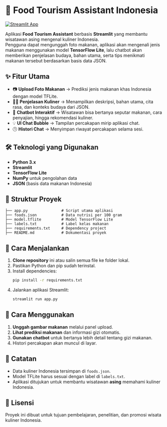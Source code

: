 # 🍜 Food Tourism Assistant Indonesia

[![Streamlit App](https://img.shields.io/badge/Streamlit-Deployed-brightgreen?logo=streamlit)](https://chatbot-nutrisi-makanan-snoopynak.streamlit.app/)

Aplikasi **Food Tourism Assistant** berbasis **Streamlit** yang membantu wisatawan asing mengenal kuliner Indonesia.  
Pengguna dapat mengunggah foto makanan, aplikasi akan mengenali jenis makanan menggunakan model **TensorFlow Lite**, lalu chatbot akan memberikan penjelasan budaya, bahan utama, serta tips menikmati makanan tersebut berdasarkan basis data JSON.

## ✨ Fitur Utama

- 📷 **Upload Foto Makanan** → Prediksi jenis makanan khas Indonesia dengan model TFLite.
- 🧑‍🍳 **Penjelasan Kuliner** → Menampilkan deskripsi, bahan utama, cita rasa, dan konteks budaya dari JSON.
- 💬 **Chatbot Interaktif** → Wisatawan bisa bertanya seputar makanan, cara penyajian, hingga rekomendasi kuliner.
- 💡 **UI Chat Bubble** → Tampilan percakapan mirip aplikasi chat.
- 🕒 **Histori Chat** → Menyimpan riwayat percakapan selama sesi.

## 🛠️ Teknologi yang Digunakan

- **Python 3.x**
- **Streamlit**
- **TensorFlow Lite**
- **NumPy** untuk pengolahan data
- **JSON** (basis data makanan Indonesia)

## 📂 Struktur Proyek

```
├── app.py               # Script utama aplikasi
├── foods.json           # Data nutrisi per 100 gram
├── model.tflite         # Model TensorFlow Lite
├── labels.txt           # Label kelas makanan
├── requirements.txt     # Dependency project
├── README.md            # Dokumentasi proyek
```

## 🚀 Cara Menjalankan

1. **Clone repository** ini atau salin semua file ke folder lokal.
2. Pastikan Python dan pip sudah terinstal.
3. Install dependencies:
   ```bash
   pip install -r requirements.txt
   ```
4. Jalankan aplikasi Streamlit:
   ```bash
   streamlit run app.py
   ```

## 📌 Cara Menggunakan

1. **Unggah gambar makanan** melalui panel upload.
2. **Lihat prediksi makanan** dan informasi gizi otomatis.
3. **Gunakan chatbot** untuk bertanya lebih detail tentang gizi makanan.
4. Histori percakapan akan muncul di layar.

## 📝 Catatan

- Data kuliner Indonesia tersimpan di `foods.json`.
- Model TFLite harus sesuai dengan label di `labels.txt`.
- Aplikasi ditujukan untuk membantu wisatawan **asing** memahami kuliner Indonesia.

## 📜 Lisensi

Proyek ini dibuat untuk tujuan pembelajaran, penelitian, dan promosi wisata kuliner Indonesia.
